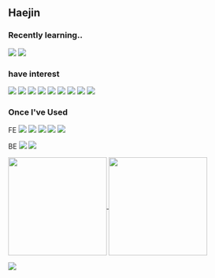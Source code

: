 ## Haejin

### Recently learning..
<p >
  <img src="https://img.shields.io/badge/C-A8B9CC?style=flat&logo=C&logoColor=ffffff"/> <img src="https://img.shields.io/badge/Python-3776AB style=flat&logo=Python&logoColor=ffffff"/>
</p>

### have interest
<p>
  <img src="https://img.shields.io/badge/Game-454545?style=flat&logoColor=white"/>
  <img src="https://img.shields.io/badge/UI-454545?style=flat&logoColor=white"/>
  <img src="https://img.shields.io/badge/Interaction-454545?style=flat&logoColor=white"/>
  <img src="https://img.shields.io/badge/Browser-454545?style=flat&logoColor=white"/>
  <img src="https://img.shields.io/badge/Network-454545?style=flat&logoColor=white"/>
  <img src="https://img.shields.io/badge/Data Structure-454545?style=flat&logoColor=white"/>
  <img src="https://img.shields.io/badge/Algorithm-454545?style=flat&logoColor=white"/>
  <img src="https://img.shields.io/badge/Refactoring-454545?style=flat&logoColor=white"/>
  <img src="https://img.shields.io/badge/CS-454545?style=flat&logoColor=white"/>
</p>

### Once I've Used
<p> 
  <p>
    FE <img src="https://img.shields.io/badge/HTML5-E34F26?style=flat&logo=HTML5&logoColor=ffffff"/> <img src="https://img.shields.io/badge/CSS3-1572B6?style=flat&logo=CSS3&logoColor=ffffff"/> <img src="https://img.shields.io/badge/Sass-CC6699?style=flat&logo=Sass&logoColor=ffffff"/> <img src="https://img.shields.io/badge/JavaScript-F7DF1E?style=flat&logo=JavaScript&logoColor=ffffff"/> <img src="https://img.shields.io/badge/jQuery-0769AD?style=flat&logo=jQuery&logoColor=ffffff"/> 
  </p>
  <p>
    BE <img src="https://img.shields.io/badge/Java-303030?style=flat&logoColor=white"/> <img src="https://img.shields.io/badge/Oracle-F80000?style=flat&logo=Oracle&logoColor=ffffff"/>
  </p>
</p>

<a href="https://github.com/Haejnk/">
  <img height=200 align="center" src="https://github-readme-stats.vercel.app/api?username=Haejnk&theme=transparent" />
</a>
<a href="https://github.com/Haejnk/">
  <img height=200 align="center" src="https://github-readme-stats.vercel.app/api/top-langs?username=Haejnk&layout=donut&langs_count=8&card_width=320&theme=transparent" />
</a>

<a href="https://github.com/HaeJnk"><img src="https://hits.seeyoufarm.com/api/count/incr/badge.svg?url=https%3A%2F%2Fgithub.com%2FHaeJnk&count_bg=%23000000&title_bg=%23000000&icon=github.svg&icon_color=%23E7E7E7&title=GitHub&edge_flat=false)"/></a>

<!---
HaeJnk/HaeJnk is a ✨ special ✨ repository because its `README.md` (this file) appears on your GitHub profile.
You can click the Preview link to take a look at your changes.
--->
